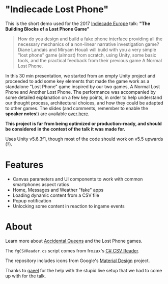 # "Indiecade Lost Phone"
This is the short demo used for the 2017 [Indiecade Europe](http://indiecade-europe.eu/) talk: **"The Building Blocks of a Lost Phone Game"**
>How do you design and build a fake phone interface providing all the necessary mechanics of a non-linear narrative investigation game? Diane Landais and Miryam Houali will build with you a very simple "lost phone" game (almost) from scratch, using Unity, some basic tools, and the practical feedback from their previous game A Normal Lost Phone.

In this 30 min presentation, we started from an empty Unity project and proceeded to add some key elements that made the game work as a standalone "Lost Phone" game inspired by our two games, A Normal Lost Phone and Another Lost Phone. The performance was accompanied by some detailed explanation on a few key points, in order to help understand our thought process, architectural choices, and how they could be adapted to other games.
The slides (and comments, remember to enable the **speaker notes**!) are available [over here](https://docs.google.com/presentation/d/1aOX2LDuCOz8TtBanvBCyZd2Ap4Ti3LAaO0MfWCVB6p4/).

**This project is far from being optimized or production-ready, and should be considered in the context of the talk it was made for.**

Uses Unity v5.6.3f1, though most of the code should work on v5.5 upwards (?).

# Features
* Canvas parameters and UI components to work with common smartphones aspect ratios
* Home, Messages and Weather "fake" apps
* Loading dynamic content from a CSV file
* Popup notification
* Unlocking some content in reaction to ingame events

# About
Learn more about [Accidental Queens](https://www.accidentalqueens.com) and the Lost Phone games.

The `fgCSVReader.cs` script comes from frozax's [C# CSV Reader](https://github.com/frozax/fgCSVReader).

The repository includes icons from Google's [Material Design](https://github.com/google/material-design-icons) project.

Thanks to [gaeel](http://spaceshipsin.space/) for the help with the stupid live setup that we had to come up with for the talk.